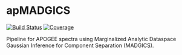 # apMADGICS

[![Build Status](https://github.com/andrew-saydjari/apMADGICS.jl/actions/workflows/CI.yml/badge.svg?branch=main)](https://github.com/andrew-saydjari/apMADGICS.jl/actions/workflows/CI.yml?query=branch%3Amain)
[![Coverage](https://codecov.io/gh/andrew-saydjari/apMADGICS.jl/branch/main/graph/badge.svg)](https://codecov.io/gh/andrew-saydjari/apMADGICS.jl)


Pipeline for APOGEE spectra using Marginalized Analytic Dataspace Gaussian Inference for Component Separation (MADGICS). 
